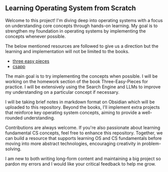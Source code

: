 
## Learning Operating System from Scratch

Welcome to this project! I'm diving deep into operating systems with a focus on understanding core concepts through hands-on learning. My goal is to strengthen my foundation in operating systems by implementing the concepts whenever possible.

The below mentioned resources are followed to give us a direction but the learning and implementation will not be limited to the books.
- [three easy pieces](https://pages.cs.wisc.edu/~remzi/OSTEP/)
- [csapp](https://github.com/wangmu0115/Book-CSAPP/blob/master/_Attachments/Computer_Systems_A_Programmers_Perspective(3rd).pdf)

The main goal is to try implementing the concepts when possible. I will be working on the homework section of the book Three-Easy-Pieces for practice. I will be extensively using the Search Engine and LLMs to improve my understanding on a particular concept if necessary.

I will be taking brief notes in markdown format on Obsidian which will be uploaded to this repository. Beyond the books, I'll implement extra projects that reinforce key operating system concepts, aiming to provide a well-rounded understanding.

Contributions are always welcome. If you're also passionate about learning fundamental CS concepts, feel free to enhance this repository. Together, we can build a resource that supports learning OS and CS fundamentals before moving into more abstract technologies, encouraging creativity in problem-solving.

I am new to both writing long-form content and maintaining a big project so pardon my errors and I would like your critical feedback to help me grow.
